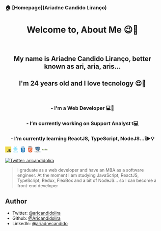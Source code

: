 ### 🏠 [Homepage](Ariadne Candido Liranço)

<h1 align="center">Welcome to, About Me 😉👋</h1>
<br>

<h2 align="center">My name is Ariadne Candido Liranço, better known as ari, aria, aris... </h2>
 <h2 align="center"> I'm 24 years old and I love tecnology 😍📌  </h2>
 <br>
<h3 align="center">-   I'm a Web Developer  💻💎  </h3>
<h3 align="center">-  I’m currently working on Support Analyst 📞💻 </h3>
<h3 align="center">-  I’m currently learning ReactJS, TypeScript, NodeJS...❕▶️💡  </h3> 


<p align="left">
 <img src="https://raw.githubusercontent.com/devicons/devicon/master/icons/javascript/javascript-original.svg" alt="javascript" width="20" height="20"/>
<img src="https://raw.githubusercontent.com/devicons/devicon/master/icons/react/react-original-wordmark.svg" alt="react" width="20" height="20"/>
<img src="https://raw.githubusercontent.com/devicons/devicon/master/icons/css3/css3-plain-wordmark.svg" alt="css3"  width="20" height="20"/>
<img src="https://raw.githubusercontent.com/devicons/devicon/master/icons/html5/html5-original-wordmark.svg" alt="html5"  width="20" height="20"/>
<img src="https://raw.githubusercontent.com/devicons/devicon/master/icons/postgresql/postgresql-original-wordmark.svg" alt="postgresql" width="20" height="20"/>
<img src="https://raw.githubusercontent.com/devicons/devicon/master/icons/nodejs/nodejs-original-wordmark.svg" alt="nodejs" width="20" height="20"/></p><p align="center">
</p>

<p>
  <a href="https://twitter.com/aricandidolira" target="_blank">
    <img alt="Twitter: aricandidolira" src="https://img.shields.io/twitter/follow/aricandidolira.svg?style=social" />
  </a>
</p>

> I graduate as a web developer and have an MBA as a software engineer. At the moment I am studying JavaScript, ReactJS, TypeScript, Redux, FlexBox and a bit of NodeJS...  so I can become a front-end developer

## Author

* Twitter: [@aricandidolira](https://twitter.com/aricandidolira)
* Github: [@Aricandidolira](https://github.com/https:\/\/github.com\/Aricandidolira)
* LinkedIn: [@ariadnecandido](https://linkedin.com/in/https:\/\/www.linkedin.com\/in\/ariadnecandido\/)
